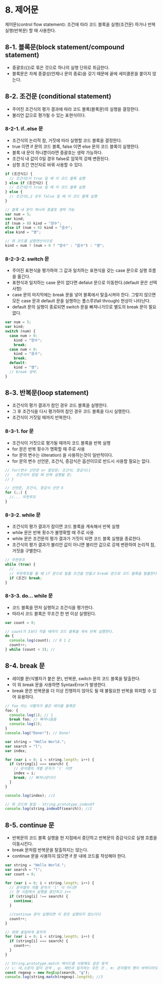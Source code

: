 # 8. 제어문

제어문(control flow statement):
조건에 따라 코드 블록을 실행(조건문) 하거나 반복 실행(반복문) 할 때 사용한다.

## 8-1. 블록문(block statement/compound statement)

- 중괄호({})로 묶은 것으로 하나의 실행 단위로 취급한다.
- 블록문은 자체 종결성(언제나 문의 종료)을 갖기 때문에 끝에 세미콜론을 붙이지 않는다.

## 8-2. 조건문 (conditional statement)

- 주어진 조건식의 평가 결과에 따라 코드 블록(블록문)의 실행을 결정한다.
- 불리언 값으로 평가될 수 있는 표현식이다.

### 8-2-1. if..else 문

- 조건식의 논리적 참, 거짓에 따라 실행할 코드 블록을 결정한다.
- true 이면 if 문의 코드 블록, false 이면 else 문의 코드 블록이 실행한다.
- 블록 내 문이 하나뿐이라면 중괄호는 생략 가능하다.
- 조건식 내 값이 0일 경우 false로 암묵적 강제 변환된다.
- 삼항 조건 연산자로 바꿔 사용할 수 있다.

```javascript
if (조건식1) {
  // 조건식1이 true 일 때 이 코드 블록 실행
} else if (조건식2) {
  // 조건식2가 true 일 때 이 코드 블록 실행
} else {
  // 조건식1,2 모두 false 일 때 이 코드 블록 실행
}

// 블록 내 문이 하나라 중괄호 생략 가능
var num = 5;
var kind;
if (num > 0) kind = "양수";
else if (num < 0) kind = "음수";
else kind = "영";

// 위 코드를 삼항연산식으로
kind = num ? (num > 0 ? "양수" : "음수") : "영";
```

### 8-2-3-2. switch 문

- 주어진 표현식을 평가하여 그 값과 일치하는 표현식을 갖는 case 문으로 실행 흐름을 옮긴다.
- 표현식과 일치하는 case 문이 없다면 defalut 문으로 이동한다.(default 문은 선택사항)
- case 문의 마지막에는 break 문을 넣어 블록에서 탈출시켜야 한다. 그렇지 않으면 모든 case 문과 default 문을 실행하는 폴스루(fall through) 현상이 나타난다.
- default 문의 실행이 종료되면 switch 문을 빠져나가므로 별도의 break 문이 필요 없다.

```javascript
var num = 5;
var kind;
switch (num) {
  case num > 0:
    kind = "양수";
    break;
  case num < 0:
    kind = "음수";
    break;
  default:
    kind = "영";
  // break 생략.
}
```

## 8-3. 반복문(loop statement)

- 조건식의 평가 결과가 참인 경우 코드 블록을 실행한다.
- 그 후 조건식을 다시 평가하여 참인 경우 코드 블록을 다시 실행한다.
- 조건식이 거짓일 때까지 반복한다.

### 8-3-1. for 문

- 조건식이 거짓으로 평가될 때까지 코드 블록을 반복 실행
- for 문은 반복 횟수가 명확할 때 주로 사용
- for 문의 변수는 i(iteration) 을 사용하는것이 일반적이다.
- for 문의 변수 선언문, 조건식, 증감식은 옵션이므로 반드시 사용할 필요는 없다.

```javascript
// for(변수 선언문 or 할당문; 조건식; 증감식){
//   조건식이 참일 때 반복 실행될 문;
// }

// 선언문, 조건식, 증감식 선언 X
for (;;) {
  //... 무한루프
}
```

### 8-3-2. while 문

- 조건식의 평가 결과가 참이면 코드 블록을 계속해서 반복 실행
- while 문은 반복 횟수가 불명확할 때 주로 사용
- while 문은 조건문의 평가 결과가 거짓이 되면 코드 블록 실행을 종료한다.
- 조건식의 평가 결과가 불리언 값이 아니면 불리언 값으로 강제 변환하여 논리적 참, 거짓을 구별한다.

```javascript
// 무한루프
while (true) {
  // ...
  // 무한루프를 돌 때 if 문으로 탈줄 조건을 만들고 break 문으로 코드 블록을 탈출한다
  if (조건) break;
}
```

### 8-3-3. do... while 문

- 코드 블록을 먼저 실행하고 조건식을 평가한다.
- 따라서 코드 블록은 무조건 한 번 이상 실행된다.

```javascript
var count = 0;

// count가 3보다 작을 때까지 코드 블록을 계속 반복 실행한다.
do {
  console.log(count); // 0 1 2
  count++;
} while (count < 3); //
```

## 8-4. break 문

- 레이블 문(식별자가 붙은 문), 반복문, switch 문의 코드 블록을 탈출한다.
- 이 외 break 문을 사용하면 SyntaxError가 발생한다.
- break 문은 반복문을 더 이상 진행하지 않아도 될 때 불필요한 반복을 회피할 수 있어 유용하다.

```javascript
// foo 라는 식별자가 붙은 레이블 블록문
foo: {
  console.log(1); // 1
  break foo; // 빠져나옴옴
  console.log(2);
}
console.log("Done!"); // Done!
```

```javascript
var string = "Hello World.";
var search = "l";
var index;

for (var i = 0; i < string.length; i++) {
  if (string[i] === search) {
    // 문자열의 개별 문자가 'l' 이면
    index = i;
    break; // 빠져나온다다
  }
}

console.log(index); //2

// 위 코드와 동일 - String.prototype.indexOf
console.log(string.indexOf(search)); //2
```

## 8-5. continue 문

- 반복문의 코드 블록 실행을 현 지점에서 중단하고 반복문의 증감식으로 실행 흐름을 이동시킨다.
- break 문처럼 반복문을 탈출하지는 않는다.
- continue 문을 사용하지 않으면 if 문 내에 코드를 작성해야 한다.

```javascript
var string = "Hello World.";
var search = "l";
var count = 0;

for (var i = 0; i < string.length; i++) {
  // 문자열의 개별 문자가 'l' 이 아니면
  // 현 시점에서 실행을 중단하고 i++
  if (string[i] !== search) {
    continue;
  }

  //continue 문이 실행되면 이 문은 실행되지 않는다다
  count++;
}

// 위와 동일하게 동작작
for (var i = 0; i < string.length; i++) {
  if (string[i] === search) {
    count++;
  }
}

// String.prototype.match 메서드를 사용해도 같은 동작
// i: 대,소문자 없이 검색 , g: 패턴과 일치하는 모든 것 , m: 문자열의 행이 바뀌더라도 패턴 검색
const regexp = new RegExp(search, "g");
console.log(string.match(regexp).length); //3
```
